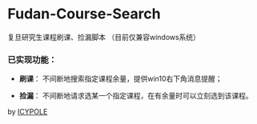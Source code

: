 # Fudan-Course-Search
复旦研究生课程刷课、捡漏脚本 （目前仅兼容windows系统）

### 已实现功能：
+ **刷课**： 不间断地搜索指定课程余量，提供win10右下角消息提醒；

+ **捡漏**： 不间断地请求选某一个指定课程，在有余量时可以立刻选到该课程。



by [ICYPOLE](https://github.com/ICYPOLE)
